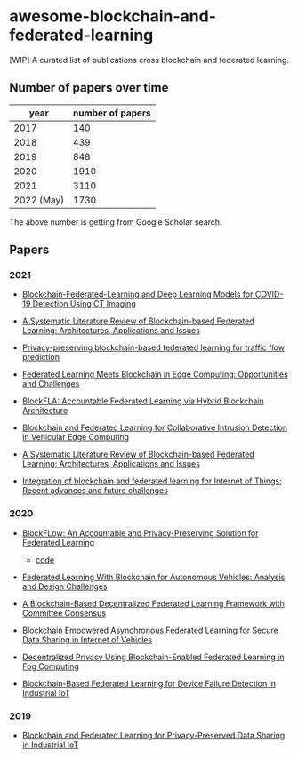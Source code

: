 # awesome-blockchain-and-federated-learning

[WIP] A curated list of publications cross blockchain and federated learning.

## Number of papers over time
| year       | number of papers |
|------------|------------------|
| 2017       | 140              |
| 2018       | 439              |
| 2019       | 848              |
| 2020       | 1910             |
| 2021       | 3110             |
| 2022 (May) | 1730             |

The above number is getting from Google Scholar search.

## Papers

### 2021
* [Blockchain-Federated-Learning and Deep Learning Models for COVID-19 Detection Using CT Imaging](https://ieeexplore.ieee.org/abstract/document/9420107)

* [A Systematic Literature Review of Blockchain-based Federated Learning: Architectures, Applications and Issues](https://ieeexplore.ieee.org/abstract/document/9441499)

* [Privacy-preserving blockchain-based federated learning for traffic flow prediction](https://www.sciencedirect.com/science/article/abs/pii/S0167739X2033065X)

* [Federated Learning Meets Blockchain in Edge Computing: Opportunities and Challenges](https://arxiv.org/abs/2104.01776)

* [BlockFLA: Accountable Federated Learning via Hybrid Blockchain Architecture](https://dl.acm.org/doi/abs/10.1145/3422337.3447837)

* [Blockchain and Federated Learning for Collaborative Intrusion Detection in Vehicular Edge Computing](https://ieeexplore.ieee.org/abstract/document/9420262)

* [A Systematic Literature Review of Blockchain-based Federated Learning: Architectures, Applications and Issues](https://ieeexplore.ieee.org/abstract/document/9441499)

* [Integration of blockchain and federated learning for Internet of Things: Recent advances and future challenges](https://www.sciencedirect.com/science/article/pii/S0167404821001796)

### 2020
* [BlockFLow: An Accountable and Privacy-Preserving Solution for Federated Learning](https://arxiv.org/abs/2007.03856)
  * [code](https://github.com/ravirahman/neurips_blockflow1)

* [ Federated Learning With Blockchain for Autonomous Vehicles: Analysis and Design Challenges](https://ieeexplore.ieee.org/abstract/document/9079513)

* [A Blockchain-Based Decentralized Federated Learning Framework with Committee Consensus](https://ieeexplore.ieee.org/abstract/document/9293091)

* [Blockchain Empowered Asynchronous Federated Learning for Secure Data Sharing in Internet of Vehicles](https://ieeexplore.ieee.org/abstract/document/8998397)

* [Decentralized Privacy Using Blockchain-Enabled Federated Learning in Fog Computing](https://ieeexplore.ieee.org/abstract/document/9019859)

* [Blockchain-Based Federated Learning for Device Failure Detection in Industrial IoT](https://ieeexplore.ieee.org/abstract/document/9233457)

### 2019
* [Blockchain and Federated Learning for Privacy-Preserved Data Sharing in Industrial IoT](https://ieeexplore.ieee.org/abstract/document/8843900)

